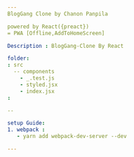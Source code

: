 ```yaml
---
BlogGang Clone by Chanon Panpila

powered by React({preact})
= PWA [Offline,AddToHomeScreen]

Description : BlogGang-Clone By React

folder:
: src
  -- components
    - _.test.js
    - styled.jsx
    - index.jsx
:

--

setup Guide:
1. webpack :
   - yarn add webpack-dev-server --dev 

---
```

